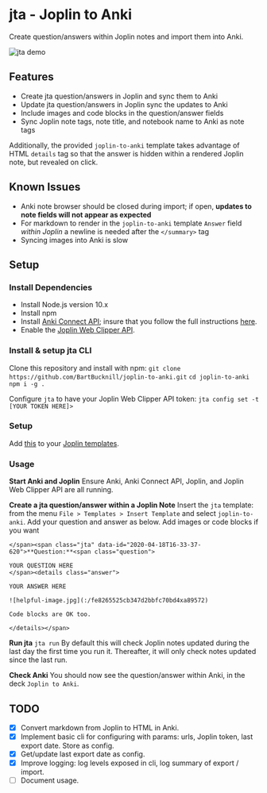 # jta - Joplin to Anki

Create question/answers within Joplin notes and import them into Anki.

![jta demo](resources/jta-demo.gif)

## Features

- Create jta question/answers in Joplin and sync them to Anki
- Update jta question/answers in Joplin sync the updates to Anki
- Include images and code blocks in the question/answer fields
- Sync Joplin note tags, note title, and notebook name to Anki as note tags

Additionally, the provided `joplin-to-anki` template takes advantage of HTML `details` tag so that the answer is hidden within a rendered Joplin note, but revealed on click.

## Known Issues

- Anki note browser should be closed during import; if open, **updates to note fields will not appear as expected**
- For markdown to render in the `joplin-to-anki` template `Answer` field _within Joplin_ a newline is needed after the `</summary>` tag
- Syncing images into Anki is slow

## Setup

### Install Dependencies

- Install Node.js version 10.x
- Install npm
- Install [Anki Connect API](https://ankiweb.net/shared/info/2055492159); insure that you follow the full instructions [here](https://foosoft.net/projects/anki-connect/).
- Enable the [Joplin Web Clipper API](https://joplinapp.org/clipper/).

### Install & setup jta CLI

Clone this repository and install with npm:
`git clone https://github.com/BartBucknill/joplin-to-anki.git`
`cd joplin-to-anki`
`npm i -g .`

Configure `jta` to have your Joplin Web Clipper API token:
`jta config set -t [YOUR TOKEN HERE]>`

### Setup

Add [this](https://raw.githubusercontent.com/BartBucknill/joplin-to-anki/master/joplin-templates/joplin-to-anki.md) to your [Joplin templates](https://github.com/laurent22/joplin/blob/master/README.md#note-templates).

### Usage

**Start Anki and Joplin**
Ensure Anki, Anki Connect API, Joplin, and Joplin Web Clipper API are all running.

**Create a jta question/answer within a Joplin Note**
Insert the `jta` template: from the menu `File > Templates > Insert Template` and select `joplin-to-anki`.
Add your question and answer as below. Add images or code blocks if you want

```
</span><span class="jta" data-id="2020-04-18T16-33-37-620">**Question:**<span class="question">

YOUR QUESTION HERE
</span><details class="answer">

YOUR ANSWER HERE

![helpful-image.jpg](:/fe8265525cb347d2bbfc70bd4xa89572)

Code blocks are OK too.

</details></span>
```

**Run jta**
`jta run`
By default this will check Joplin notes updated during the last day the first time you run it. Thereafter, it will only check notes updated since the last run.

**Check Anki**
You should now see the question/answer within Anki, in the deck `Joplin to Anki`.

## TODO

- [x] Convert markdown from Joplin to HTML in Anki.
- [x] Implement basic cli for configuring with params: urls, Joplin token, last export date. Store as config.
- [x] Get/update last export date as config.
- [x] Improve logging: log levels exposed in cli, log summary of export / import.
- [ ] Document usage.

